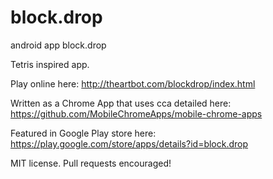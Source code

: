 # block.drop
android app block.drop

Tetris inspired app.

Play online here: http://theartbot.com/blockdrop/index.html

Written as a Chrome App that uses cca detailed here: https://github.com/MobileChromeApps/mobile-chrome-apps

Featured in Google Play store here: https://play.google.com/store/apps/details?id=block.drop

MIT license.
Pull requests encouraged!